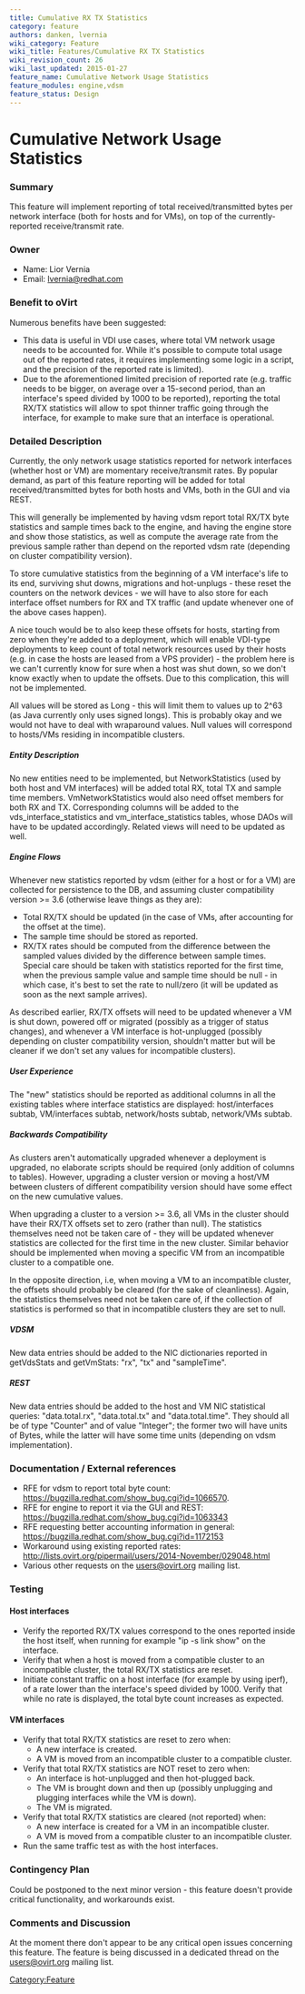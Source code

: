 ```yaml
---
title: Cumulative RX TX Statistics
category: feature
authors: danken, lvernia
wiki_category: Feature
wiki_title: Features/Cumulative RX TX Statistics
wiki_revision_count: 26
wiki_last_updated: 2015-01-27
feature_name: Cumulative Network Usage Statistics
feature_modules: engine,vdsm
feature_status: Design
---
```


# Cumulative Network Usage Statistics

### Summary

This feature will implement reporting of total received/transmitted bytes per network interface (both for hosts and for VMs), on top of the currently-reported receive/transmit rate.

### Owner

*   Name: Lior Vernia
*   Email: lvernia@redhat.com

### Benefit to oVirt

Numerous benefits have been suggested:

*   This data is useful in VDI use cases, where total VM network usage needs to be accounted for. While it's possible to compute total usage out of the reported rates, it requires implementing some logic in a script, and the precision of the reported rate is limited).
*   Due to the aforementioned limited precision of reported rate (e.g. traffic needs to be bigger, on average over a 15-second period, than an interface's speed divided by 1000 to be reported), reporting the total RX/TX statistics will allow to spot thinner traffic going through the interface, for example to make sure that an interface is operational.

### Detailed Description

Currently, the only network usage statistics reported for network interfaces (whether host or VM) are momentary receive/transmit rates. By popular demand, as part of this feature reporting will be added for total received/transmitted bytes for both hosts and VMs, both in the GUI and via REST.

This will generally be implemented by having vdsm report total RX/TX byte statistics and sample times back to the engine, and having the engine store and show those statistics, as well as compute the average rate from the previous sample rather than depend on the reported vdsm rate (depending on cluster compatibility version).

To store cumulative statistics from the beginning of a VM interface's life to its end, surviving shut downs, migrations and hot-unplugs - these reset the counters on the network devices - we will have to also store for each interface offset numbers for RX and TX traffic (and update whenever one of the above cases happen).

A nice touch would be to also keep these offsets for hosts, starting from zero when they're added to a deployment, which will enable VDI-type deployments to keep count of total network resources used by their hosts (e.g. in case the hosts are leased from a VPS provider) - the problem here is we can't currently know for sure when a host was shut down, so we don't know exactly when to update the offsets. Due to this complication, this will not be implemented.

All values will be stored as Long - this will limit them to values up to 2^63 (as Java currently only uses signed longs). This is probably okay and we would not have to deal with wraparound values. Null values will correspond to hosts/VMs residing in incompatible clusters.

##### Entity Description

No new entities need to be implemented, but NetworkStatistics (used by both host and VM interfaces) will be added total RX, total TX and sample time members. VmNetworkStatistics would also need offset members for both RX and TX. Corresponding columns will be added to the vds_interface_statistics and vm_interface_statistics tables, whose DAOs will have to be updated accordingly. Related views will need to be updated as well.

##### Engine Flows

Whenever new statistics reported by vdsm (either for a host or for a VM) are collected for persistence to the DB, and assuming cluster compatibility version >= 3.6 (otherwise leave things as they are):

*   Total RX/TX should be updated (in the case of VMs, after accounting for the offset at the time).
*   The sample time should be stored as reported.
*   RX/TX rates should be computed from the difference between the sampled values divided by the difference between sample times. Special care should be taken with statistics reported for the first time, when the previous sample value and sample time should be null - in which case, it's best to set the rate to null/zero (it will be updated as soon as the next sample arrives).

As described earlier, RX/TX offsets will need to be updated whenever a VM is shut down, powered off or migrated (possibly as a trigger of status changes), and whenever a VM interface is hot-unplugged (possibly depending on cluster compatibility version, shouldn't matter but will be cleaner if we don't set any values for incompatible clusters).

##### User Experience

The "new" statistics should be reported as additional columns in all the existing tables where interface statistics are displayed: host/interfaces subtab, VM/interfaces subtab, network/hosts subtab, network/VMs subtab.

##### Backwards Compatibility

As clusters aren't automatically upgraded whenever a deployment is upgraded, no elaborate scripts should be required (only addition of columns to tables). However, upgrading a cluster version or moving a host/VM between clusters of different compatibility version should have some effect on the new cumulative values.

When upgrading a cluster to a version >= 3.6, all VMs in the cluster should have their RX/TX offsets set to zero (rather than null). The statistics themselves need not be taken care of - they will be updated whenever statistics are collected for the first time in the new cluster. Similar behavior should be implemented when moving a specific VM from an incompatible cluster to a compatible one.

In the opposite direction, i.e, when moving a VM to an incompatible cluster, the offsets should probably be cleared (for the sake of cleanliness). Again, the statistics themselves need not be taken care of, if the collection of statistics is performed so that in incompatible clusters they are set to null.

##### VDSM

New data entries should be added to the NIC dictionaries reported in getVdsStats and getVmStats: "rx", "tx" and "sampleTime".

##### REST

New data entries should be added to the host and VM NIC statistical queries: "data.total.rx", "data.total.tx" and "data.total.time". They should all be of type "Counter" and of value "Integer"; the former two will have units of Bytes, while the latter will have some time units (depending on vdsm implementation).

### Documentation / External references

*   RFE for vdsm to report total byte count: <https://bugzilla.redhat.com/show_bug.cgi?id=1066570>.
*   RFE for engine to report it via the GUI and REST: <https://bugzilla.redhat.com/show_bug.cgi?id=1063343>
*   RFE requesting better accounting information in general: <https://bugzilla.redhat.com/show_bug.cgi?id=1172153>
*   Workaround using existing reported rates: <http://lists.ovirt.org/pipermail/users/2014-November/029048.html>
*   Various other requests on the users@ovirt.org mailing list.

### Testing

#### Host interfaces

*   Verify the reported RX/TX values correspond to the ones reported inside the host itself, when running for example "ip -s link show" on the interface.
*   Verify that when a host is moved from a compatible cluster to an incompatible cluster, the total RX/TX statistics are reset.
*   Initiate constant traffic on a host interface (for example by using iperf), of a rate lower than the interface's speed divided by 1000. Verify that while no rate is displayed, the total byte count increases as expected.

#### VM interfaces

*   Verify that total RX/TX statistics are reset to zero when:
    -   A new interface is created.
    -   A VM is moved from an incompatible cluster to a compatible cluster.
*   Verify that total RX/TX statistics are NOT reset to zero when:
    -   An interface is hot-unplugged and then hot-plugged back.
    -   The VM is brought down and then up (possibly unplugging and plugging interfaces while the VM is down).
    -   The VM is migrated.
*   Verify that total RX/TX statistics are cleared (not reported) when:
    -   A new interface is created for a VM in an incompatible cluster.
    -   A VM is moved from a compatible cluster to an incompatible cluster.
*   Run the same traffic test as with the host interfaces.

### Contingency Plan

Could be postponed to the next minor version - this feature doesn't provide critical functionality, and workarounds exist.

### Comments and Discussion

At the moment there don't appear to be any critical open issues concerning this feature. The feature is being discussed in a dedicated thread on the users@ovirt.org mailing list.

<Category:Feature>
